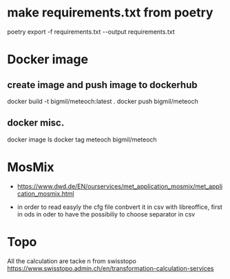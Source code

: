# make requirements.txt from poetry

poetry export -f requirements.txt --output requirements.txt

# Docker image

## create image and push image to dockerhub

docker build -t bigmil/meteoch:latest .
docker push bigmil/meteoch

## docker misc.

docker image ls
docker tag meteoch bigmil/meteoch

# MosMix

- https://www.dwd.de/EN/ourservices/met_application_mosmix/met_application_mosmix.html

- in order to read easyly the cfg file conbvert it in csv with libreoffice, first in ods in oder to have the possibiliy to choose separator in csv

# Topo

All the calculation are tacke n from swisstopo https://www.swisstopo.admin.ch/en/transformation-calculation-services

